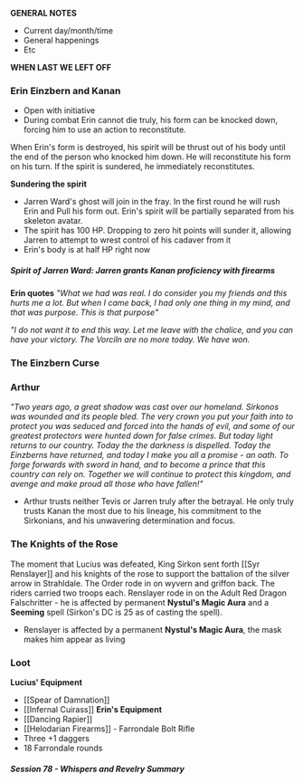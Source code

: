 **GENERAL NOTES**
- Current day/month/time
- General happenings
- Etc

**WHEN LAST WE LEFT OFF**

### Erin Einzbern and Kanan
- Open with initiative
- During combat Erin cannot die truly, his form can be knocked down, forcing him to use an action to reconstitute.

When Erin's form is destroyed, his spirit will be thrust out of his body until the end of the person who knocked him down. He will reconstitute his form on his turn. If the spirit is sundered, he immediately reconstitutes.

**Sundering the spirit**
- Jarren Ward's ghost will join in the fray. In the first round he will rush Erin and Pull his form out. Erin's spirit will be partially separated from his skeleton avatar.
- The spirit has 100 HP. Dropping to zero hit points will sunder it, allowing Jarren to attempt to wrest control of his cadaver from it
- Erin's body is at half HP right now
##### Spirit of Jarren Ward: Jarren grants Kanan proficiency with firearms

**Erin quotes**
*"What we had was real. I do consider you my friends and this hurts me a lot. But when I came back, I had only one thing in my mind, and that was purpose. This is that purpose"*

*"I do not want it to end this way. Let me leave with the chalice, and you can have your victory. The Vorciln are no more today. We have won.*
### The Einzbern Curse

### Arthur
*"Two years ago, a great shadow was cast over our homeland. Sirkonos was wounded and its people bled. The very crown you put your faith into to protect you was seduced and forced into the hands of evil, and some of our greatest protectors were hunted down for false crimes. But today light returns to our country. Today the the darkness is dispelled. Today the Einzberns have returned, and today I make you all a promise - an oath. To forge forwards with sword in hand, and to become a prince that this country can rely on. Together we will continue to protect this kingdom, and avenge and make proud all those who have fallen!"*

- Arthur trusts neither Tevis or Jarren truly after the betrayal. He only truly trusts Kanan the most due to his lineage, his commitment to the Sirkonians, and his unwavering determination and focus.
### The Knights of the Rose
The moment that Lucius was defeated, King Sirkon sent forth [[Syr Renslayer]] and his knights of the rose to support the battalion of the silver arrow in Strahldale. The Order rode in on wyvern and griffon back. The riders carried two troops each. Renslayer rode in on the Adult Red Dragon Falschritter - he is affected by permanent **Nystul's Magic Aura** and a **Seeming** spell (Sirkon's DC is 25 as of casting the spell).
- Renslayer is affected by a permanent **Nystul's Magic Aura**, the mask makes him appear as living
### Loot
**Lucius' Equipment**
- [[Spear of Damnation]]
- [[Infernal Cuirass]]
**Erin's Equipment**
- [[Dancing Rapier]]
- [[Helodarian Firearms]] - Farrondale Bolt Rifle
- Three +1 daggers
- 18 Farrondale rounds

##### Session 78 - Whispers and Revelry Summary 